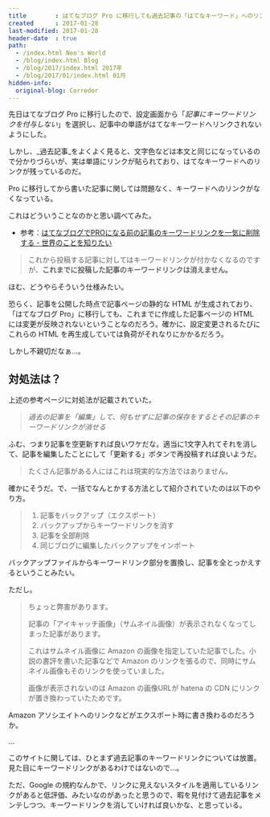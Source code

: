 ```yaml
---
title        : はてなブログ Pro に移行しても過去記事の「はてなキーワード」へのリンクは消えないので記事を更新しよう
created      : 2017-01-28
last-modified: 2017-01-28
header-date  : true
path:
  - /index.html Neo's World
  - /blog/index.html Blog
  - /blog/2017/index.html 2017年
  - /blog/2017/01/index.html 01月
hidden-info:
  original-blog: Corredor
---
```


先日はてなブログ Pro に移行したので、設定画面から「_記事にキーワードリンクを付与しない_」を選択し、記事中の単語がはてなキーワードへリンクされないようにした。

しかし、_過去記事_をよくよく見ると、文字色などは本文と同じになっているので分かりづらいが、実は単語にリンクが貼られており、はてなキーワードへのリンクが残っているのだ。

Pro に移行してから書いた記事に関しては問題なく、キーワードへのリンクがなくなっている。

これはどういうことなのかと思い調べてみた。

- 参考：[はてなブログでPROになる前の記事のキーワードリンクを一気に削除する - 世界のことを知りたい](http://holic.hateblo.jp/entry/2016/12/16/050000)

> これから投稿する記事に対してはキーワードリンクが付かなくなるのですが、__これまでに投稿した記事のキーワードリンクは消えません。__

ほむ、どうやらそういう仕様みたい。

恐らく、記事を公開した時点で記事ページの静的な HTML が生成されており、「はてなブログ Pro」に移行しても、これまでに作成した記事ページの HTML には変更が反映されないということなのだろう。確かに、設定変更されるたびにこれらの HTML を再生成していては負荷がそれなりにかかるだろう。

しかし不親切だなぁ…。

## 対処法は？

上述の参考ページに対処法が記載されていた。

> _過去の記事を「編集」して、何もせずに記事の保存をするとその記事のキーワードリンクが消せる_

ふむ、つまり記事を空更新すれば良いワケだな。適当に1文字入れてそれを消して、記事を編集したことにして「更新する」ボタンで再投稿すれば良いようだ。

> たくさん記事がある人にはこれは現実的な方法ではありません。

確かにそうだ。で、一括でなんとかする方法として紹介されていたのは以下のやり方。

> 1. 記事をバックアップ（エクスポート）
> 2. バックアップからキーワードリンクを消す
> 3. 記事を全部削除
> 4. 同じブログに編集したバックアップをインポート

バックアップファイルからキーワードリンク部分を置換し、記事を全とっかえするということみたい。

ただし。

> ちょっと弊害があります。
> 
> 記事の「アイキャッチ画像」（サムネイル画像）が表示されなくなってしまった記事があります。
> 
> これはサムネイル画像に Amazon の画像を指定していた記事でした。小説の書評を書いた記事などで Amazon のリンクを張るので、同時にサムネイル画像もそのリンクを使っていました。
> 
> 画像が表示されないのは Amazon の画像URLが hatena の CDN にリンクが置き換わっていたためです。

Amazon アソシエイトへのリンクなどがエクスポート時に書き換わるのだろうか。

…

このサイトに関しては、ひとまず過去記事のキーワードリンクについては放置。見た目にキーワードリンクがあるわけではないので…。

ただ、Google の規約なんかで、リンクに見えないスタイルを適用しているリンクがあると低評価、みたいなのがあったと思うので、暇を見付けて過去記事をメンテしつつ、キーワードリンクを消していければ良いかな、と思っている。
